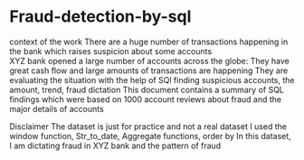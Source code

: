 # Fraud-detection-by-sql

context of the work
 There are a huge number of transactions happening in the bank which
 raises suspicion about some accounts  
XYZ bank opened a large number of accounts across the globe: They
 have great cash flow and large amounts of transactions are happening
 They are evaluating the situation with the help of SQl  finding
 suspicious accounts, the amount, trend, fraud dictation
 This document contains a summary of SQL findings which were based
 on 1000 account reviews about fraud and the  major details of
 accounts

Disclaimer
 The dataset is just for practice and not a real dataset
 I used the window function, Str_to_date, Aggregate functions,
 order by
 In this dataset, I am dictating fraud in XYZ bank and the pattern
 of fraud



